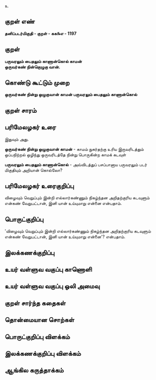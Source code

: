 உ

## குறள் எண் 

**தனிப்படர்மிகுதி - குறள் - கக௯எ - 1197**

## குறள் 

**பருவரலும் பைதலும் காணான்கொல் காமன்  
ஒருவர்கண் நின்றொழுகு வான்.**

## கொண்டு கூட்டும் முறை

**ஒருவர்கண் நின்று ஒழுகுவான் காமன் பருவரலும் பைதலும் காணான்கொல்**

## குறள் சாரம் 


## பரிமேலழகர் உரை

இதுவும் அது. 

**ஒருவர்கண் நின்று ஒழுகுவான் காமன்** - காமம் நுகர்தற்கு உரிய இருவரிடத்தும் ஒப்பநிற்றல் ஒழிந்து ஒருவரிடத்தே நின்று பொருகின்ற காமக் கடவுள் 

**பருவரலும் பைதலும் காணான்கொல்** - அவ்விடத்துப் பசப்பானாய பருவரலும் படர் மிகுதியும் அறியான் கொல்லோ?

## பரிமேலழகர் உரைகுறிப்பு   

விழைவும் வெறுப்பும் இன்றி எல்லார்கண்ணும் நிகழ்ந்தன அறிதற்குரிய கடவுளும் என்கண் வேறுபட்டான், இனி யான் உய்யுமாறு என்னை என்பதாம்.

## பொருட்குறிப்பு 

'விழைவும் வெறுப்பும் இன்றி எல்லார்கண்ணும் நிகழ்ந்தன அறிதற்குரிய கடவுளும் என்கண் வேறுபட்டான், இனி யான் உய்யுமாறு என்னை'? என்பதாம்.

## இலக்கணக்குறிப்பு  


## உயர் வள்ளுவ வகுப்பு காணொளி


## உயர் வள்ளுவ வகுப்பு ஒலி அமைவு 

 
## குறள் சார்ந்த கதைகள் 


## தொன்மையான சொற்கள்


## பொருட்குறிப்பு விளக்கம்


## இலக்கணக்குறிப்பு விளக்கம்


## ஆங்கில கருத்தாக்கம் 


